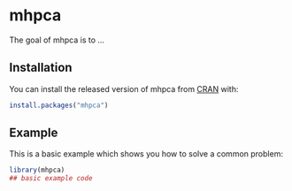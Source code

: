 
# mhpca

<!-- badges: start -->
<!-- badges: end -->

The goal of mhpca is to ...

## Installation

You can install the released version of mhpca from [CRAN](https://CRAN.R-project.org) with:

``` r
install.packages("mhpca")
```

## Example

This is a basic example which shows you how to solve a common problem:

``` r
library(mhpca)
## basic example code
```

